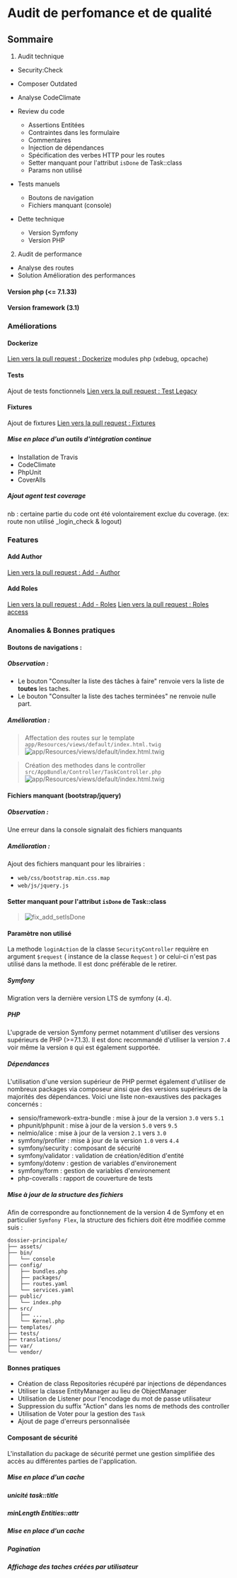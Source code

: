 # Audit de perfomance et de qualité

## Sommaire
1. Audit technique
  * Security:Check
  * Composer Outdated
  * Analyse CodeClimate
  * Review du code
    * Assertions Entitées
    * Contraintes dans les formulaire
    * Commentaires
    * Injection de dépendances
    * Spécification des verbes HTTP pour les routes
    * Setter manquant pour l'attribut `isDone` de Task::class
    * Params non utilisé

  * Tests manuels
    * Boutons de navigation
    * Fichiers manquant (console)
  * Dette technique
    * Version Symfony
    * Version PHP

2. Audit de performance
  * Analyse des routes
  * Solution Amélioration des performances


#### Version php (<= 7.1.33)
#### Version framework (3.1)

### Améliorations
#### __Dockerize__
[Lien vers la pull request : Dockerize](https://github.com/LFZDavid/Todolist/pull/2/files)
modules php (xdebug, opcache)
#### Tests
Ajout de tests fonctionnels
[Lien vers la pull request : Test Legacy](https://github.com/LFZDavid/Todolist/pull/4/files)
#### Fixtures
Ajout de fixtures
[Lien vers la pull request : Fixtures](https://github.com/LFZDavid/Todolist/pull/6/files)

##### Mise en place d'un outils d'intégration continue
  * Installation de Travis
  * CodeClimate
  * PhpUnit
  * CoverAlls

##### Ajout agent test coverage
nb : certaine partie du code ont été volontairement exclue du coverage. (ex: route non utilisé _login_check & logout)


### Features
#### Add Author
[Lien vers la pull request : Add - Author](https://github.com/LFZDavid/Todolist/pull/10/files)

#### Add Roles
[Lien vers la pull request : Add - Roles](https://github.com/LFZDavid/Todolist/pull/11/files)
[Lien vers la pull request : Roles access](https://github.com/LFZDavid/Todolist/pull/12/files)

### Anomalies & Bonnes pratiques

#### __Boutons de navigations__ :
 ##### _Observation_ : 
  * Le bouton "Consulter la liste des tâches à faire" renvoie vers la liste de __toutes__ les taches.
  * Le bouton "Consulter la liste des taches terminées" ne renvoie nulle part.
 ##### _Amélioration_ :
  >Affectation des routes sur le template `app/Resources/views/default/index.html.twig`
  >![app/Resources/views/default/index.html.twig](img/fix_routes_template.png)
  
  > Création des methodes dans le controller `src/AppBundle/Controller/TaskController.php`
  >![app/Resources/views/default/index.html.twig](img/fix_routes_controller.png)

 #### __Fichiers manquant (bootstrap/jquery)__
 ##### _Observation_ :
  Une erreur dans la console signalait des fichiers manquants
 ##### _Amélioration_ :
  Ajout des fichiers manquant pour les librairies :
  * `web/css/bootstrap.min.css.map`
  * `web/js/jquery.js`

#### Setter manquant pour l'attribut `isDone` de Task::class
>![fix_add_setIsDone](img/fix_add_setIsDone.png)

#### Paramètre non utilisé
La methode `loginAction` de la classe `SecurityController` requière en argument `$request` ( instance de la classe `Request` ) or celui-ci n'est pas utilisé dans la methode. Il est donc préférable de le retirer.

##### Symfony
Migration vers la dernière version LTS de symfony (`4.4`).
##### PHP
L'upgrade de version Symfony permet notamment d'utiliser des versions supérieurs de PHP (>=7.1.3). Il est donc recommandé d'utiliser la version `7.4` voir même la version `8` qui est également supportée.
##### Dépendances
L'utilisation d'une version supérieur de PHP permet également d'utiliser de nombreux packages via composeur ainsi que des versions supérieurs de la majorités des dépendances.
Voici une liste non-exaustives des packages concernés : 
* sensio/framework-extra-bundle : mise à jour de la version `3.0` vers `5.1`
* phpunit/phpunit : mise à jour de la version `5.0` vers `9.5`
* nelmio/alice : mise à jour de la version `2.1` vers `3.0`
* symfony/profiler : mise à jour de la version `1.0` vers `4.4`
* symfony/security : composant de sécurité
* symfony/validator : validation de création/édition d'entité
* symfony/dotenv : gestion de variables d'environement
* symfony/form : gestion de variables d'environement
* php-coveralls : rapport de couverture de tests

##### Mise à jour de la structure des fichiers
Afin de correspondre au fonctionnement de la version 4 de Symfony et en particulier `Symfony Flex`, la structure des fichiers doit être modifiée comme suis : 
```
dossier-principale/
├── assets/
├── bin/
│   └── console
├── config/
│   ├── bundles.php
│   ├── packages/
│   ├── routes.yaml
│   └── services.yaml
├── public/
│   └── index.php
├── src/
│   ├── ...
│   └── Kernel.php
├── templates/
├── tests/
├── translations/
├── var/
└── vendor/
```
#### Bonnes pratiques
* Création de class Repositories récupéré par injections de dépendances
* Utiliser la classe EntityManager au lieu de ObjectManager
* Utilisation de Listener pour l'encodage du mot de passe utilisateur
* Suppression du suffix "Action" dans les noms de methods des controller
* Utilisation de Voter pour la gestion des `Task`
* Ajout de page d'erreurs personnalisée

#### Composant de sécurité
L'installation du package de sécurité permet une gestion simplifiée des accès au différentes parties de l'application.

##### Mise en place d'un cache
##### unicité task::title
##### minLength Entities::attr
##### Mise en place d'un cache
##### Pagination
##### Affichage des taches créées par utilisateur